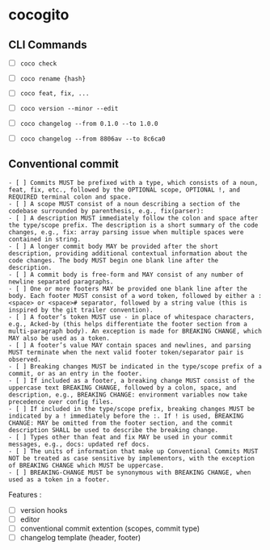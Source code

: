 # cocogito

## CLI Commands
- [ ] `coco check`
- [ ] `coco rename {hash}`
- [ ] `coco feat, fix, ...` 
- [ ] `coco version --minor --edit`
- [ ] `coco changelog --from 0.1.0 --to 1.0.0`
- [ ] `coco changelog --from 8806av --to 8c6ca0`


## Conventional commit 

    - [ ] Commits MUST be prefixed with a type, which consists of a noun, feat, fix, etc., followed by the OPTIONAL scope, OPTIONAL !, and REQUIRED terminal colon and space.
    - [ ] A scope MUST consist of a noun describing a section of the codebase surrounded by parenthesis, e.g., fix(parser):
    - [ ] A description MUST immediately follow the colon and space after the type/scope prefix. The description is a short summary of the code changes, e.g., fix: array parsing issue when multiple spaces were contained in string.
    - [ ] A longer commit body MAY be provided after the short description, providing additional contextual information about the code changes. The body MUST begin one blank line after the description.
    - [ ] A commit body is free-form and MAY consist of any number of newline separated paragraphs.
    - [ ] One or more footers MAY be provided one blank line after the body. Each footer MUST consist of a word token, followed by either a :<space> or <space># separator, followed by a string value (this is inspired by the git trailer convention).
    - [ ] A footer’s token MUST use - in place of whitespace characters, e.g., Acked-by (this helps differentiate the footer section from a multi-paragraph body). An exception is made for BREAKING CHANGE, which MAY also be used as a token.
    - [ ] A footer’s value MAY contain spaces and newlines, and parsing MUST terminate when the next valid footer token/separator pair is observed.
    - [ ] Breaking changes MUST be indicated in the type/scope prefix of a commit, or as an entry in the footer.
    - [ ] If included as a footer, a breaking change MUST consist of the uppercase text BREAKING CHANGE, followed by a colon, space, and description, e.g., BREAKING CHANGE: environment variables now take precedence over config files.
    - [ ] If included in the type/scope prefix, breaking changes MUST be indicated by a ! immediately before the :. If ! is used, BREAKING CHANGE: MAY be omitted from the footer section, and the commit description SHALL be used to describe the breaking change.
    - [ ] Types other than feat and fix MAY be used in your commit messages, e.g., docs: updated ref docs.
    - [ ] The units of information that make up Conventional Commits MUST NOT be treated as case sensitive by implementors, with the exception of BREAKING CHANGE which MUST be uppercase.
    - [ ] BREAKING-CHANGE MUST be synonymous with BREAKING CHANGE, when used as a token in a footer.


Features :
 - [ ] version hooks
 - [ ] editor
 - [ ] conventional commit extention (scopes, commit type)
 - [ ] changelog template (header, footer)
